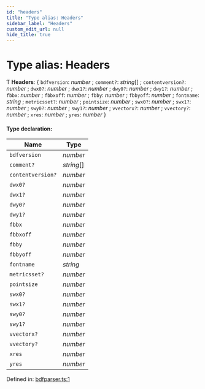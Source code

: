 ```yaml
---
id: "headers"
title: "Type alias: Headers"
sidebar_label: "Headers"
custom_edit_url: null
hide_title: true
---
```


# Type alias: Headers

Ƭ **Headers**: { `bdfversion`: *number* ; `comment?`: *string*[] ; `contentversion?`: *number* ; `dwx0?`: *number* ; `dwx1?`: *number* ; `dwy0?`: *number* ; `dwy1?`: *number* ; `fbbx`: *number* ; `fbbxoff`: *number* ; `fbby`: *number* ; `fbbyoff`: *number* ; `fontname`: *string* ; `metricsset?`: *number* ; `pointsize`: *number* ; `swx0?`: *number* ; `swx1?`: *number* ; `swy0?`: *number* ; `swy1?`: *number* ; `vvectorx?`: *number* ; `vvectory?`: *number* ; `xres`: *number* ; `yres`: *number*  }

#### Type declaration:

Name | Type |
------ | ------ |
`bdfversion` | *number* |
`comment?` | *string*[] |
`contentversion?` | *number* |
`dwx0?` | *number* |
`dwx1?` | *number* |
`dwy0?` | *number* |
`dwy1?` | *number* |
`fbbx` | *number* |
`fbbxoff` | *number* |
`fbby` | *number* |
`fbbyoff` | *number* |
`fontname` | *string* |
`metricsset?` | *number* |
`pointsize` | *number* |
`swx0?` | *number* |
`swx1?` | *number* |
`swy0?` | *number* |
`swy1?` | *number* |
`vvectorx?` | *number* |
`vvectory?` | *number* |
`xres` | *number* |
`yres` | *number* |

Defined in: [bdfparser.ts:1](https://github.com/tomchen/bdfparser-js/blob/898ed20/src/bdfparser.ts#L1)
